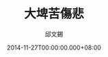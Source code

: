 ---
issue: 98
title: 大埤苦傷悲
author: 邱文錫
date: 2014-11-27T00:00:00.000+08:00
topic: 懷想
difficulty: 4
wikidata: Q98095447
wikidata_link: https://www.wikidata.org/wiki/Q98095447
---